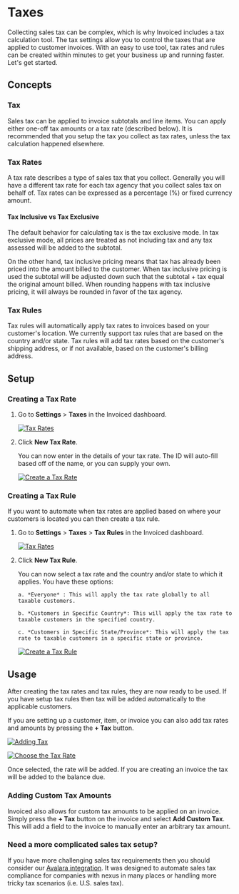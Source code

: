 # Taxes

Collecting sales tax can be complex, which is why Invoiced includes a tax calculation tool. The tax settings allow you to control the taxes that are applied to customer invoices. With an easy to use tool, tax rates and rules can be created within minutes to get your business up and running faster. Let's get started.

## Concepts

### Tax

Sales tax can be applied to invoice subtotals and line items. You can apply either one-off tax amounts or a tax rate (described below). It is recommended that you setup the tax you collect as tax rates, unless the tax calculation happened elsewhere.

### Tax Rates

A tax rate describes a type of sales tax that you collect. Generally you will have a different tax rate for each tax agency that you collect sales tax on behalf of. Tax rates can be expressed as a percentage (%) or fixed currency amount.

#### Tax Inclusive vs Tax Exclusive

The default behavior for calculating tax is the tax exclusive mode. In tax exclusive mode, all prices are treated as not including tax and any tax assessed will be added to the subtotal.

On the other hand, tax inclusive pricing means that tax has already been priced into the amount billed to the customer. When tax inclusive pricing is used the subtotal will be adjusted down such that the subtotal + tax equal the original amount billed. When rounding happens with tax inclusive pricing, it will always be rounded in favor of the tax agency.

### Tax Rules

Tax rules will automatically apply tax rates to invoices based on your customer's location. We currently support tax rules that are based on the country and/or state. Tax rules will add tax rates based on the customer's shipping address, or if not available, based on the customer's billing address.

## Setup

### Creating a Tax Rate 

1. Go to **Settings** > **Taxes** in the Invoiced dashboard.

   [![Tax Rates](../img/tax-rates.png)](../img/tax-rates.png)

2. Click **New Tax Rate**.

   You can now enter in the details of your tax rate. The ID will auto-fill based off of the name, or you can supply your own.

   [![Create a Tax Rate](../img/create-tax-rate.png)](../img/create-tax-rate.png)

### Creating a Tax Rule

If you want to automate when tax rates are applied based on where your customers is located you can then create a tax rule.

1. Go to **Settings** > **Taxes** > **Tax Rules** in the Invoiced dashboard.

   [![Tax Rates](../img/tax-rules.png)](../img/tax-rules.png)

2. Click **New Tax Rule**.

   You can now select a tax rate and the country and/or state to which it applies. You have these options:

       a. *Everyone* : This will apply the tax rate globally to all taxable customers.

       b. *Customers in Specific Country*: This will apply the tax rate to taxable customers in the specified country.

       c. *Customers in Specific State/Province*: This will apply the tax rate to taxable customers in a specific state or province.

   [![Create a Tax Rule](../img/create-tax-rule.png)](../img/create-tax-rule.png)

## Usage

After creating the tax rates and tax rules, they are now ready to be used. If you have setup tax rules then tax will be added automatically to the applicable customers.

If you are setting up a customer, item, or invoice you can also add tax rates and amounts by pressing the **+ Tax** button.

[![Adding Tax](../img/taxing.png)](../img/taxing.png)

[![Choose the Tax Rate](../img/choose-tax.png)](../img/choose-tax.png)

Once selected, the rate will be added. If you are creating an invoice the tax will be added to the balance due.

### Adding Custom Tax Amounts

Invoiced also allows for custom tax amounts to be applied on an invoice. Simply press the **+ Tax** button on the invoice and select **Add Custom Tax**. This will add a field to the invoice to manually enter an arbitrary tax amount.

### Need a more complicated sales tax setup?

If you have more challenging sales tax requirements then you should consider our [Avalara integration](/docs/integrations/avalara). It was designed to automate sales tax compliance for companies with nexus in many places or handling more tricky tax scenarios (i.e. U.S. sales tax).

